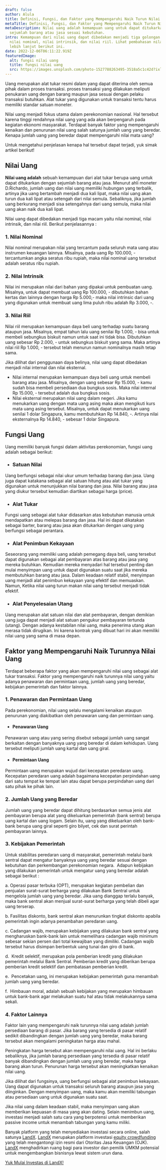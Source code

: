 ```yaml
---
draft: false
author: Alula
title: Definisi, Fungsi, dan Faktor yang Mempengaruhi Naik Turun Nilai Uang
metaTitle: Definisi, Fungsi, dan Faktor yang Mempengaruhi Naik Turun Nilai Uang
metaDescription: Nilai uang adalah kemampuan uang untuk dapat ditukarkan dengan
  sejumlah barang atau jasa sesuai kebutuhan.
intro: Kemampuan dari nilai uang dapat dibedakan menjadi tiga golongan berupa
  nilai nominal, nilai intrinsik, dan nilai riil. Lihat pembahasan nilai uang
  lebih lanjut berikut ini.
date: 2022-12-06T06:11:22.919Z
featuredImage:
  alt: fungsi nilai uang
  title: fungsi nilai uang
  src: https://images.unsplash.com/photo-1527788263495-3518a5c1c42d?ixlib=rb-4.0.3&ixid=MnwxMjA3fDB8MHxwaG90by1wYWdlfHx8fGVufDB8fHx8&auto=format&fit=crop&w=908&q=80
---
```

Uang merupakan alat tukar resmi dalam yang dapat diterima oleh semua pihak dalam proses transaksi. proses transaksi yang dilakukan meliputi penukaran uang dengan barang maupun jasa sesuai dengan pelaku transaksi butuhkan. Alat tukar yang digunakan untuk transaksi tentu harus memiliki standar satuan moneter.

Nilai uang menjadi fokus utama dalam perekonomian nasional. Hal tersebut karena tinggi rendahnya nilai uang yang ada akan berpengaruh pada kegiatan ekonomi masyarakat. Terdapat banyak faktor yang mempengaruhi kenaikan dan penurunan nilai uang salah satunya jumlah uang yang beredar. Kenapa jumlah uang yang beredar dapat mempengaruhi nilai mata uang? 

Untuk mengetahui penjelasan kenapa hal tersebut dapat terjadi, yuk simak artikel berikut!

## Nilai Uang

**Nilai uang adalah** sebuah kemampuan dari alat tukar berupa uang untuk dapat ditukarkan dengan sejumlah barang atau jasa. Menurut ahli moneter D.Richardo, jumlah uang dan nilai uang memiliki hubungan yang terbalik, artinya jika uang bertambah menjadi dua kali lipat, maka nilai uang akan turun dua kali lipat atau setengah dari nilai semula. Sebaliknya, jika jumlah uang berkurang menjadi sisa setengahnya dari uang semula, maka nilai uang akan naik dua kali lipat.

Nilai uang dapat dibedakan menjadi tiga macam yaitu nilai nominal, nilai intrinsik, dan nilai riil. Berikut penjelasannya :

### 1. Nilai Nominal

Nilai nominal merupakan nilai yang tercantum pada seluruh mata uang atau instrumen keuangan lainnya. Misalnya, pada uang Rp 100.000, - tercantumkan angka seratus ribu rupiah, maka nilai nominal uang tersebut adalah seratus ribu rupiah.

### 2. Nilai Intrinsik

Nilai ini merupakan nilai dari bahan yang dipakai untuk pembuatan uang. Misalnya, untuk dapat membuat uang Rp 100.000, - dibutuhkan bahan kertas dan lainnya dengan harga Rp 5.000,- maka nilai intrinsic dari uang yang digunakan untuk membuat uang lima puluh ribu adalah Rp 3.000, -.

### 3. Nilai Riil

Nilai riil merupakan kemampuan daya beli uang terhadap suatu barang ataupun jasa. Misalnya, empat tahun lalu uang senilai Rp 1.000, - bisa untuk membeli sebungkus biskuit namun untuk saat ini tidak bisa. Dibutuhkan uang sebesar Rp 2.000, - untuk sebungkus biskuit yang sama. Maka artinya nilai riil Rp 1.000, - tersebut telah menurun namun nominalnya masih tetap sama.

Jika dilihat dari penggunaan daya belinya, nilai uang dapat dibedakan menjadi nilai internal dan nilai eksternal.

* Nilai internal merupakan kemampuan daya beli uang untuk membeli barang atau jasa. Misalnya, dengan uang sebesar Rp 15.000, - kamu sudah bisa membeli persediaan dua bungkus sosis. Maka nilai internal Rp 15.000, - tersebut adalah dua bungkus sosis.
* Nilai eksternal merupakan nilai uang dalam negeri. Jika kamu menukarkan uang dengan mata uang asing maka akan mengikuti kurs mata uang asing tersebut. Misalnya, untuk dapat menukarkan uang senilai 1 dolar Singapura, kamu membutuhkan Rp 14.840, -. Artinya nilai eksternalnya Rp 14.840, - sebesar 1 dolar Singapura.

## Fungsi Uang

Uang memiliki banyak fungsi dalam aktivitas perekonomian, fungsi uang adalah sebagai berikut:

* ### Satuan Nilai

Uang berfungsi sebagai nilai ukur umum terhadap barang dan jasa. Uang juga dapat katakana sebagai alat satuan hitung atau alat tukar yang digunakan untuk menunjukkan nilai barang dan jasa. Nilai barang atau jasa yang diukur tersebut kemudian diartikan sebagai harga (price).

* ### Alat Tukar

Fungsi uang sebagai alat tukar didasarkan atas kebutuhan manusia untuk mendapatkan atau melepas barang dan jasa. Hal ini dapat dikatakan sebagai barter, barang atau jasa akan ditukarkan dengan uang yang berfungsi sebagai perantara.

* ### Alat Penimbun Kekayaan

Seseorang yang memiliki uang adalah pemegang daya beli, uang tersebut dapat digunakan sebagai alat pembayaran atas barang atau jasa yang mereka butuhkan. Kemudian mereka menyadari hal tersebut penting dan mulai menyimpan uang untuk dapat digunakan suatu saat jika mereka membutuhkan barang atau jasa. Dalam keadaan relatif stabil, menyimpan uang menjadi alat penimbun kekayaan yang efektif dan memuaskan. Namun, Ketika nilai uang turun makan nilai uang tersebut menjadi tidak efektif.

* ### Alat Penyelesaian Utang

Uang merupakan alat satuan nilai dan alat pembayaran, dengan demikian uang juga dapat menjadi alat satuan pengukur pembayaran tertunda (utang). Dengan adanya kestabilan nilai uang, maka penerima utang akan merasa tidak dirugikan. Ini karena kontrak yang dibuat hari ini akan memiliki nilai uang yang sama di masa depan.

## Faktor yang Mempengaruhi Naik Turunnya Nilai Uang

Terdapat beberapa faktor yang akan mempengaruhi nilai uang sebagai alat tukar transaksi. Faktor yang mempengaruhi naik turunnya nilai uang yaitu adanya penawaran dan permintaan uang, jumlah uang yang beredar, kebijakan pemerintah dan faktor lainnya.

### 1. Penawaran dan Permintaan Uang

Pada perekonomian, nilai uang selalu mengalami kenaikan ataupun penurunan yang diakibatkan oleh penawaran uang dan permintaan uang.

* #### Penawaran Uang

Penawaran uang atau yang sering disebut sebagai jumlah uang sangat berkaitan dengan banyaknya uang yang beredar di dalam kehidupan. Uang tersebut meliputi jumlah uang kartal dan uang giral.

* #### Permintaan Uang

Permintaan uang merupakan wujud dari kecepatan peredaran uang. Kecepatan peredaran uang adalah bagaimana kecepatan perpindahan uang dari satu tempat ke tempat lain atau dapat berupa perpindahan uang dari satu pihak ke pihak lain.

### 2. Jumlah Uang yang Beredar

Jumlah uang yang beredar dapat dihitung berdasarkan semua jenis alat pembayaran berupa alat yang dikeluarkan pemerintah (bank sentral) berupa uang kartal dan uang logam. Selain itu, uang yang dikeluarkan oleh bank-bank berupa uang giral seperti giro bilyet, cek dan surat perintah pembayaran lainnya.

### 3. Kebijakan Pemerintah

Untuk stabilitas peredaran uang di masyarakat, pemerintah melalui bank sentral dapat mengatur banyaknya uang yang beredar sesuai dengan kebutuhan dan perkembangan perekonomian negara.  Adapun kebijakan yang dilakukan pemerintah untuk mengatur uang yang beredar adalah sebagai berikut :

a. Operasi pasar terbuka (OPT), merupakan kegiatan pembelian dan penjualan surat-surat berharga yang dilakukan Bank Sentral untuk mengelola jumlah uang yang beredar. Jika uang dianggap terlalu banyak, maka bank sentral akan menjual surat-surat berharga yang telah dibeli agar uang terserap.

b. Fasilitas diskonto, bank sentral akan menurunkan tingkat diskonto apabila pemerintah ingin adanya penambahan peredaran uang.

c. Cadangan wajib, merupakan kebijakan yang dilakukan bank sentral yang mengharuskan bank-bank lain untuk memelihara cadangan wajib minimum sebesar sekian persen dari total kewajiban yang dimiliki. Cadangan wajib tersebut harus disimpan berbentuk uang tunai dan giro di bank.

d.  Kredit selektif, merupakan pola pemberian kredit yang dilakukan pemerintah melalui Bank Sentral. Pemberian kredit yang diberikan berupa pemberian kredit selektif dan pembatasan pemberian kredit.

e.  Pencetakan uang, ini merupakan kebijakan pemerintah guna menambah jumlah uang yang beredar.

f.  Himbauan moral, adalah sebuah kebijakan yang merupakan himbauan untuk bank-bank agar melakukan suatu hal atau tidak melakukannya sama sekali.

### 4. Faktor Lainnya

Faktor lain yang mempengaruhi naik turunnya nilai uang adalah jumlah persediaan barang di pasar. Jika barang yang tersedia di pasar relatif sedikit dibandingkan dengan jumlah uang yang beredar, maka barang tersebut akan mengalami peningkatan harga atau mahal. 

Peningkatan harga tersebut akan mempengaruhi nilai uang. Hal ini berlaku sebaliknya, jika jumlah barang persediaan yang tersedia di pasar relatif banyak dibandingkan dengan jumlah uang yang beredar, maka harga barang akan turun. Penurunan harga tersebut akan meningkatkan kenaikan nilai uang. 

Jika dilihat dari fungsinya, uang berfungsi sebagai alat penimbun kekayaan. Uang dapat digunakan untuk transaksi seluruh barang ataupun jasa yang diinginkan. Dengan menyimpan uang, maka kamu akan memiliki tabungan atau persediaan uang untuk digunakan suatu saat.

Jika nilai uang dalam keadaan stabil, maka menyimpan uang akan memberikan kepuasan di masa yang akan dating. Selain menimbun uang, investasi menjadi salah satu cara yang berpotensi untuk memberikan passive income untuk menambah tabungan yang kamu miliki.

Banyak platform yang telah menyediakan investasi secara online, salah satunya [LandX](https://landx.id/). [LandX](https://landx.id/) merupakan platform investasi [equity crowdfunding](https://landx.id/) yang telah mengantongi izin resmi dari Otoritas Jasa Keuangan (OJK). [LandX](https://landx.id/) menghadirkan ruang bagi para investor dan pemilik UMKM potensial untuk mengembangkan bisnisnya lewat sistem urun dana.

[Yuk Mulai Investas di LandX!](https://app.landx.id/?utm_source=Organic+Page&utm_medium=Content+Blog&utm_campaign=BlogLandX&utm_id=Blog)
